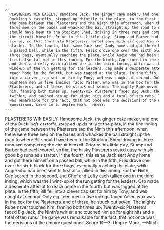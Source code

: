 ```yaml
---
>-
  PLASTERERS WIN EASILY. Handsome Jack, the ginger cake maker, and one of the
  Duckling’s castoffs, stepped up daintily to the plate, in the first inning of
  the game between the Plasterers and the Ninth this afternoon, when there were
  three men on the bases and whacked the ball straight up the road to where Bill
  should have been to the Stocking Shed, driving in three runs and completing
  the circuit himself. Prior to this little play, Stump and Barber had each
  scored, so that the husky Plasterers rested easy with six good big runs as a
  starter. In the fourth, this same Jack sent Andy home and got there himself on
  a passed ball, while in the fifth, Felix drove one over the sixth block for
  three bags, eventually reaching the plate, while Augie who had been sent to
  first also tallied in this inning. For the Ninth, Cap scored in the second,
  and Chef and Lefty each tallied one in the third inning, which was the l
  wind-up of the run getting for the leaders. Cap made a desperate attempt to
  reach home in the fourth, but was tagged at the plate. In the fifth, Bill fell
  into a clever trap set for him by Tony, and was caught at second. Only
  eighteen men in five innings faced Yaller, who was in the box for the
  Plasterers, and of these, he struck out seven. The mighty Rube never touched
  him, fanning both times up. Twenty-six Plasterers faced Big Jack, the Ninth’s
  twirler, and touched him up for eight hits and a total of ten runs. The game
  was remarkable for the fact, that not once was the decisions of the umpire
  questioned. Score 10—3. Umpire Mack. —Mitch.
---
```


PLASTERERS WIN EASILY. Handsome Jack, the ginger cake maker, and one of the Duckling’s castoffs, stepped up daintily to the plate, in the first inning of the game between the Plasterers and the Ninth this afternoon, when there were three men on the bases and whacked the ball straight up the road to where Bill should have been to the Stocking Shed, driving in three runs and completing the circuit himself. Prior to this little play, Stump and Barber had each scored, so that the husky Plasterers rested easy with six good big runs as a starter. In the fourth, this same Jack sent Andy home and got there himself on a passed ball, while in the fifth, Felix drove one over the sixth block for three bags, eventually reaching the plate, while Augie who had been sent to first also tallied in this inning. For the Ninth, Cap scored in the second, and Chef and Lefty each tallied one in the third inning, which was the l wind-up of the run getting for the leaders. Cap made a desperate attempt to reach home in the fourth, but was tagged at the plate. In the fifth, Bill fell into a clever trap set for him by Tony, and was caught at second. Only eighteen men in five innings faced Yaller, who was in the box for the Plasterers, and of these, he struck out seven. The mighty Rube never touched him, fanning both times up. Twenty-six Plasterers faced Big Jack, the Ninth’s twirler, and touched him up for eight hits and a total of ten runs. The game was remarkable for the fact, that not once was the decisions of the umpire questioned. Score 10—3. Umpire Mack. —Mitch.
